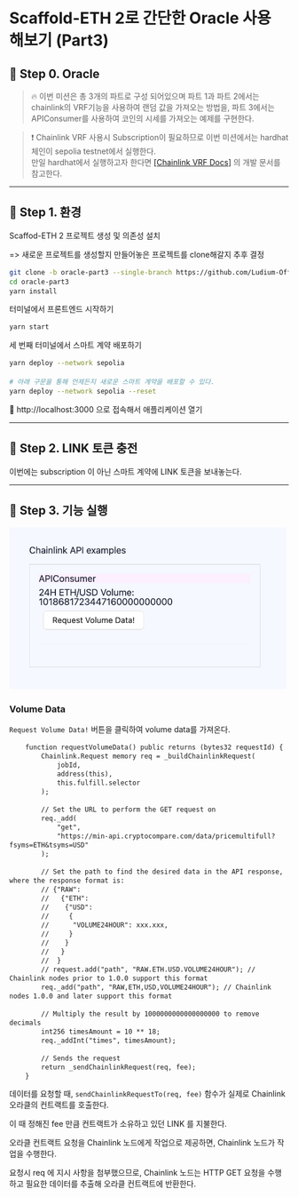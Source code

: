 # Scaffold-ETH 2로 간단한 Oracle 사용 해보기 (Part3)

## 🚩 Step 0. Oracle

> 🔥 이번 미션은 총 3개의 파트로 구성 되어있으며 파트 1과 파트 2에서는 chainlink의 VRF기능을 사용하여 랜덤 값을 가져오는 방법을, 파트 3에서는 APIConsumer를 사용하여 코인의 시세를 가져오는 예제를 구현한다.

> ❗️ Chainlink VRF 사용시 Subscription이 필요하므로 이번 미션에서는 hardhat 체인이 sepolia testnet에서 실행한다.<br/> 만일 hardhat에서 실행하고자 한다면 [[Chainlink VRF Docs]](https://docs.chain.link/vrf) 의 개발 문서를 참고한다.<br />

---

## 🚩 Step 1. 환경

Scaffod-ETH 2 프로젝트 생성 및 의존성 설치

=> 새로운 프로젝트를 생성할지 만들어놓은 프로젝트를 clone해갈지 추후 결정

```sh
git clone -b oracle-part3 --single-branch https://github.com/Ludium-Official/solidity-dapp-mission.git oracle-part3
cd oracle-part3
yarn install
```

터미널에서 프론트엔드 시작하기

```sh
yarn start
```

세 번째 터미널에서 스마트 계약 배포하기

```sh
yarn deploy --network sepolia

# 아래 구문을 통해 언제든지 새로운 스마트 계약을 배포할 수 있다.
yarn deploy --network sepolia --reset
```

📱 http://localhost:3000 으로 접속해서 애플리케이션 열기

---

## 🚩 Step 2. LINK 토큰 충전

이번에는 subscription 이 아닌 스마트 계약에 LINK 토큰을 보내놓는다.

---

## 🚩 Step 3. 기능 실행

<img src='./images/oracle_part3_1.png' width='500px' />

### Volume Data

`Request Volume Data!` 버튼을 클릭하여 volume data를 가져온다.

```solidity
    function requestVolumeData() public returns (bytes32 requestId) {
        Chainlink.Request memory req = _buildChainlinkRequest(
            jobId,
            address(this),
            this.fulfill.selector
        );

        // Set the URL to perform the GET request on
        req._add(
            "get",
            "https://min-api.cryptocompare.com/data/pricemultifull?fsyms=ETH&tsyms=USD"
        );

        // Set the path to find the desired data in the API response, where the response format is:
        // {"RAW":
        //   {"ETH":
        //    {"USD":
        //     {
        //      "VOLUME24HOUR": xxx.xxx,
        //     }
        //    }
        //   }
        //  }
        // request.add("path", "RAW.ETH.USD.VOLUME24HOUR"); // Chainlink nodes prior to 1.0.0 support this format
        req._add("path", "RAW,ETH,USD,VOLUME24HOUR"); // Chainlink nodes 1.0.0 and later support this format

        // Multiply the result by 1000000000000000000 to remove decimals
        int256 timesAmount = 10 ** 18;
        req._addInt("times", timesAmount);

        // Sends the request
        return _sendChainlinkRequest(req, fee);
    }
```

데이터를 요청할 때, `sendChainlinkRequestTo(req, fee)` 함수가 실제로 Chainlink 오라클의 컨트랙트를 호출한다.

이 때 정해진 fee 만큼 컨트랙트가 소유하고 있던 LINK 를 지불한다.

오라클 컨트랙트 요청을 Chainlink 노드에게 작업으로 제공하면, Chainlink 노드가 작업을 수행한다.

요청시 req 에 지시 사항을 첨부했으므로, Chainlink 노드는 HTTP GET 요청을 수행하고 필요한 데이터를 추출해 오라클 컨트랙트에 반환한다.